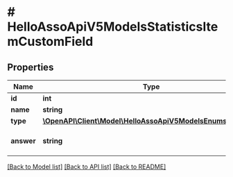# # HelloAssoApiV5ModelsStatisticsItemCustomField

## Properties

Name | Type | Description | Notes
------------ | ------------- | ------------- | -------------
**id** | **int** |  | [optional]
**name** | **string** |  | [optional]
**type** | [**\OpenAPI\Client\Model\HelloAssoApiV5ModelsEnumsFieldType**](HelloAssoApiV5ModelsEnumsFieldType.md) |  | [optional]
**answer** | **string** | Participant or user answer | [optional]

[[Back to Model list]](../../README.md#models) [[Back to API list]](../../README.md#endpoints) [[Back to README]](../../README.md)
